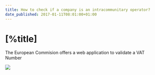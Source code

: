 ```yaml
---
title: How to check if a company is an intracommunitary operator?
date_published: 2017-01-11T08:01:00+01:00
---
```


# [%title]

The European Commision offers a web application to validate a VAT Number


![](https://images.sergiodelamo.com/Napkin-8-11-01-17-8.03.31-AM.png)


